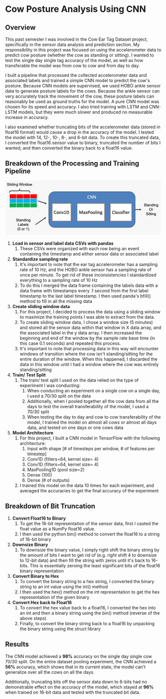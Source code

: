 # Cow Posture Analysis Using CNN

## Overview

This past semester I was involved in the Cow Ear Tag Dataset project, specifically in the sensor data analysis and prediction section. My responsibility in this project was focused on using the accelerometer data to predict cow posture (whether the cow as standing or sitting). I wanted to test the single day single tag accuracy of the model, as well as how transferable the model was from cow to cow and from day to day.

I built a pipeline that processed the collected accelerometer data and associated labels and trained a simple CNN model to predict the cow's posture. Because CNN models are supervised, we used HOBO ankle sensor data to generate posture labels for the cows. Because the ankle sensor can very accurately track the movement of the cow, these posture labels can reasonably be used as ground truths for the model. A pure CNN model was chosen for its speed and accuracy. I also tried training with LSTM and CNN-LSTM models, but they were much slower and produced no measurable increase in accuracy.

I also examined whether truncating bits of the accelerometer data (stored in float16 format) would cause a drop in the accuracy of the model. I tested the model with 14, 12-, 10-, 8-, and 6-bit data. To create this truncated data, I converted the float16 sensor value to binary, truncated the number of bits I wanted, and then converted the binary back to a float16 value.

## Breakdown of the Processing and Training Pipeline

![](pipeline.png)

1. **Load in sensor and label data CSVs with pandas**
    1. These CSVs were organized with each row being an event containing the timestamp and either sensor data or associated label
2. **Standardize sampling rate**
    1. It's important to note that the ear tag accelerometer has a sampling rate of 10 Hz, and the HOBO ankle sensor has a sampling rate of once per minute. To get rid of these inconsistencies I standardized everything to a sampling rate of 10 Hz
    2. To do this I merged the data frame containing the labels data with a data frame with timestamps every .1 second from the first label timestamp to the last label timestamp. I then used panda's bfill() method to fill in all the missing data
3. **Create sliding window data**
    1. For this project, I decided to process the data using a sliding window to maximize the training points I was able to extract from the data.
    2. To create sliding window data, I chose a window size (5 minutes) and stored all the sensor data within that window in X data array, and the associated label in the y data array. I then increased the beginning and end of the window by the sample rate base time (in this case 0.1 seconds) and repeated this process.
    3. It's important to note that processing data in this way will encounter windows of transition where the cow isn't standing/sitting for the entire duration of the window. When this happened, I discarded the data in this window until I had a window where the cow was entirely standing/sitting
4. **Train/ Test Split**
    1. The train/ test split I used on the data relied on the type of experiment I was conducting:
        1. When conducting an experiment on a single cow on a single day, I used a 70/30 split on the data
        2. Additionally, when I pooled together all the cow data from all the days to test the overall transferability of the model, I used a 70/30 split
        3. When testing the day to day and cow to cow transferability of the model, I trained the model on almost all cows or almost all days data, and tested on one days or one cows data
5. **Model Architecture**
    1. For this project, I built a CNN model in TensorFlow with the following architecture:
        1. Input with shape [# of timesteps per window, # of features per timestep]
        2. Conv1D (filters=64, kernel size= 4)
        3. Conv1D (filters=64, kernel size= 4)
        4. MaxPooling1D (pool size=2)
        5. Dense (100)
        6. Dense (# of outputs)
    2. I trained this model on the data 10 times for each experiment, and averaged the accuracies to get the final accuracy of the experiment

## Breakdown of Bit Truncation

1. **Convert Float16 to Binary**
    1. To get the 16-bit representation of the sensor data, first I casted the float value as a NumPy float16 value.
    2. I then used the python bin() method to convert the float16 to a string of 16-bit binary
2. **Downsize Binary**
    1. To downsize the binary value, I simply right shift the binary string by the amount of bits I want to get rid of (e.g. right shift 4 to downsize to 12-bit data) and then fill the string with zeros until it's back to 16-bits. This is essentially zeroing the least significant bits of the float16 binary representation
3. **Convert Binary to Hex**
    1. To convert the binary string to a hex string, I converted the binary string to an int value using the int() method
    2. I then used the hex() method on the int representation to get the hex representation of the given binary
4. **Convert Hex back to Float16**
    1. To convert the hex value back to a float16, I converted the hex into an int and then a binary string using the bin() method (reverse of the above steps)
    2. Finally, to convert the binary string back to a float16 by unpacking the binary string using the struct library

## Results

The CNN model achieved a **98%** accuracy on the single day single cow 70/30 split. On the entire dataset pooling experiment, the CNN achieved a **56%** accuracy, which shows that in its current state, the model can't generalize over all the cows on all the days.

Additionally, truncating bits off the sensor data down to 6-bits had no demonstrable effect on the accuracy of the model, which stayed at **96%** when trained on 16-bit data and tested with the truncated bit data.
